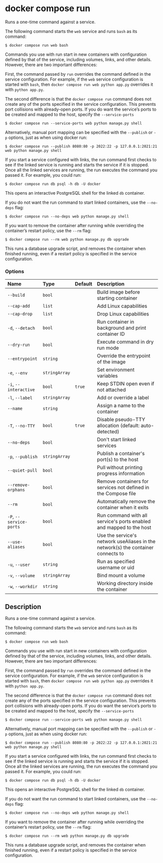 # docker compose run

<!---MARKER_GEN_START-->
Runs a one-time command against a service.

The following command starts the `web` service and runs `bash` as its command:

```console
$ docker compose run web bash
```

Commands you use with run start in new containers with configuration defined by that of the service,
including volumes, links, and other details. However, there are two important differences:

First, the command passed by `run` overrides the command defined in the service configuration. For example, if the
`web` service configuration is started with `bash`, then `docker compose run web python app.py` overrides it with
`python app.py`.

The second difference is that the `docker compose run` command does not create any of the ports specified in the
service configuration. This prevents port collisions with already-open ports. If you do want the service’s ports
to be created and mapped to the host, specify the `--service-ports`

```console
$ docker compose run --service-ports web python manage.py shell
```

Alternatively, manual port mapping can be specified with the `--publish` or `-p` options, just as when using docker run:

```console
$ docker compose run --publish 8080:80 -p 2022:22 -p 127.0.0.1:2021:21 web python manage.py shell
```

If you start a service configured with links, the run command first checks to see if the linked service is running
and starts the service if it is stopped. Once all the linked services are running, the run executes the command you
passed it. For example, you could run:

```console
$ docker compose run db psql -h db -U docker
```

This opens an interactive PostgreSQL shell for the linked `db` container.

If you do not want the run command to start linked containers, use the `--no-deps` flag:

```console
$ docker compose run --no-deps web python manage.py shell
```

If you want to remove the container after running while overriding the container’s restart policy, use the `--rm` flag:

```console
$ docker compose run --rm web python manage.py db upgrade
```

This runs a database upgrade script, and removes the container when finished running, even if a restart policy is
specified in the service configuration.

### Options

| Name                    | Type          | Default | Description                                                                      |
|:------------------------|:--------------|:--------|:---------------------------------------------------------------------------------|
| `--build`               | `bool`        |         | Build image before starting container                                            |
| `--cap-add`             | `list`        |         | Add Linux capabilities                                                           |
| `--cap-drop`            | `list`        |         | Drop Linux capabilities                                                          |
| `-d`, `--detach`        | `bool`        |         | Run container in background and print container ID                               |
| `--dry-run`             | `bool`        |         | Execute command in dry run mode                                                  |
| `--entrypoint`          | `string`      |         | Override the entrypoint of the image                                             |
| `-e`, `--env`           | `stringArray` |         | Set environment variables                                                        |
| `-i`, `--interactive`   | `bool`        | `true`  | Keep STDIN open even if not attached                                             |
| `-l`, `--label`         | `stringArray` |         | Add or override a label                                                          |
| `--name`                | `string`      |         | Assign a name to the container                                                   |
| `-T`, `--no-TTY`        | `bool`        | `true`  | Disable pseudo-TTY allocation (default: auto-detected)                           |
| `--no-deps`             | `bool`        |         | Don't start linked services                                                      |
| `-p`, `--publish`       | `stringArray` |         | Publish a container's port(s) to the host                                        |
| `--quiet-pull`          | `bool`        |         | Pull without printing progress information                                       |
| `--remove-orphans`      | `bool`        |         | Remove containers for services not defined in the Compose file                   |
| `--rm`                  | `bool`        |         | Automatically remove the container when it exits                                 |
| `-P`, `--service-ports` | `bool`        |         | Run command with all service's ports enabled and mapped to the host              |
| `--use-aliases`         | `bool`        |         | Use the service's network useAliases in the network(s) the container connects to |
| `-u`, `--user`          | `string`      |         | Run as specified username or uid                                                 |
| `-v`, `--volume`        | `stringArray` |         | Bind mount a volume                                                              |
| `-w`, `--workdir`       | `string`      |         | Working directory inside the container                                           |


<!---MARKER_GEN_END-->

## Description

Runs a one-time command against a service.

The following command starts the `web` service and runs `bash` as its command:

```console
$ docker compose run web bash
```

Commands you use with run start in new containers with configuration defined by that of the service,
including volumes, links, and other details. However, there are two important differences:

First, the command passed by `run` overrides the command defined in the service configuration. For example, if the
`web` service configuration is started with `bash`, then `docker compose run web python app.py` overrides it with
`python app.py`.

The second difference is that the `docker compose run` command does not create any of the ports specified in the
service configuration. This prevents port collisions with already-open ports. If you do want the service’s ports
to be created and mapped to the host, specify the `--service-ports`

```console
$ docker compose run --service-ports web python manage.py shell
```

Alternatively, manual port mapping can be specified with the `--publish` or `-p` options, just as when using docker run:

```console
$ docker compose run --publish 8080:80 -p 2022:22 -p 127.0.0.1:2021:21 web python manage.py shell
```

If you start a service configured with links, the run command first checks to see if the linked service is running
and starts the service if it is stopped. Once all the linked services are running, the run executes the command you
passed it. For example, you could run:

```console
$ docker compose run db psql -h db -U docker
```

This opens an interactive PostgreSQL shell for the linked `db` container.

If you do not want the run command to start linked containers, use the `--no-deps` flag:

```console
$ docker compose run --no-deps web python manage.py shell
```

If you want to remove the container after running while overriding the container’s restart policy, use the `--rm` flag:

```console
$ docker compose run --rm web python manage.py db upgrade
```

This runs a database upgrade script, and removes the container when finished running, even if a restart policy is
specified in the service configuration.
